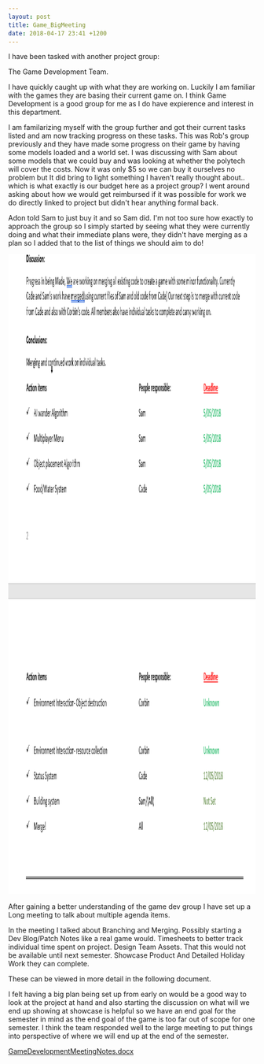 ```yaml
---
layout: post
title: Game_BigMeeting
date: 2018-04-17 23:41 +1200
---
```


I have been tasked with another project group:

The Game Development Team.

I have quickly caught up with what they are working on. Luckily I am familiar with the games they are basing their current game on.
I think Game Development is a good group for me as I do have expierence and interest in this department.

I am familarizing myself with the group further and got their current tasks listed and am now tracking progress on these tasks.
This was Rob's group previously and they have made some progress on their game by having some models loaded and a world set. I was discussing with Sam about some models that we could buy and was looking at whether the polytech will cover the costs. Now it was only $5 so we can buy it ourselves no problem but It did bring to light something I haven't really thought about.. which is what exactly is our budget here as a project group? I went around asking about how we would get reimbursed if it was possible for work we do directly linked to project but didn't hear anything formal back.

Adon told Sam to just buy it and so Sam did.
I'm not too sure how exactly to approach the group so I simply started by seeing what they were currently doing and what their immediate plans were, they didn't have merging as a plan so I added that to the list of things we should aim to do!

<img src="/resources/image_game1.png" alt="game_tasks1" height="1300" width="1000">

After gaining a better understanding of the game dev group I have set up a Long meeting to talk about multiple agenda items.

In the meeting I talked about Branching and Merging.
Possibly starting a Dev Blog/Patch Notes like a real game would.
Timesheets to better track individual time spent on project.
Design Team Assets. That this would not be available until next semester.
Showcase Product
And Detailed Holiday Work they can complete.

These can be viewed in more detail in the following document.

I felt having a big plan being set up from early on would be a good way to look at the project at hand and also starting the discussion on what will we end up showing at showcase is helpful so we have an end goal for the semester in mind as the end goal of the game is too far out of scope for one semester. I think the team responded well to the large meeting to put things into perspective of where we will end up at the end of the semester.

<a href="/resources/Game Development Meeting Notes.docx" download="Game Development Meeting Notes.docx"> 
   GameDevelopmentMeetingNotes.docx
</a>